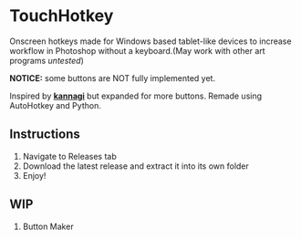 # TouchHotkey
Onscreen hotkeys made for Windows based tablet-like devices to increase workflow in Photoshop without a keyboard.(May work with other art programs *untested*)

**NOTICE:** some buttons are NOT fully implemented yet.


Inspired by [**kannagi**](http://kannagi.net/touchkey/) but expanded for more buttons. Remade using AutoHotkey and Python.

## Instructions
1. Navigate to Releases tab
2. Download the latest release and extract it into its own folder
3. Enjoy!

## WIP
1. Button Maker
